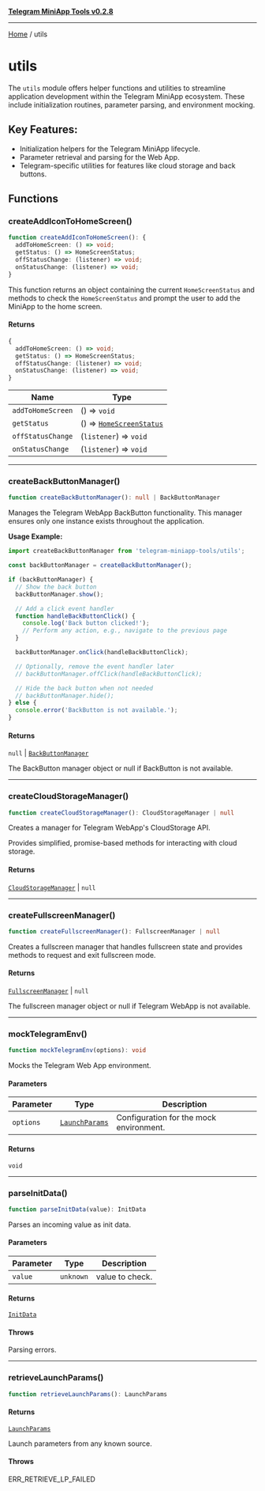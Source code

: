 [**Telegram MiniApp Tools v0.2.8**](README.md)

***

[Home](README.md) / utils

# utils

The `utils` module offers helper functions and utilities to streamline
application development within the Telegram MiniApp ecosystem. These
include initialization routines, parameter parsing, and environment mocking.

## Key Features:
- Initialization helpers for the Telegram MiniApp lifecycle.
- Parameter retrieval and parsing for the Web App.
- Telegram-specific utilities for features like cloud storage and back buttons.

## Functions

### createAddIconToHomeScreen()

```ts
function createAddIconToHomeScreen(): {
  addToHomeScreen: () => void;
  getStatus: () => HomeScreenStatus;
  offStatusChange: (listener) => void;
  onStatusChange: (listener) => void;
}
```

This function returns an object containing the current `HomeScreenStatus`
and methods to check the `HomeScreenStatus` and prompt the user to add the MiniApp to the home screen.

#### Returns

```ts
{
  addToHomeScreen: () => void;
  getStatus: () => HomeScreenStatus;
  offStatusChange: (listener) => void;
  onStatusChange: (listener) => void;
}
```

| Name | Type |
| ------ | ------ |
| `addToHomeScreen` | () => `void` |
| `getStatus` | () => [`HomeScreenStatus`](types.md#homescreenstatus) |
| `offStatusChange` | (`listener`) => `void` |
| `onStatusChange` | (`listener`) => `void` |

***

### createBackButtonManager()

```ts
function createBackButtonManager(): null | BackButtonManager
```

Manages the Telegram WebApp BackButton functionality.
This manager ensures only one instance exists throughout the application.

**Usage Example:**

```typescript
import createBackButtonManager from 'telegram-miniapp-tools/utils';

const backButtonManager = createBackButtonManager();

if (backButtonManager) {
  // Show the back button
  backButtonManager.show();

  // Add a click event handler
  function handleBackButtonClick() {
    console.log('Back button clicked!');
    // Perform any action, e.g., navigate to the previous page
  }

  backButtonManager.onClick(handleBackButtonClick);

  // Optionally, remove the event handler later
  // backButtonManager.offClick(handleBackButtonClick);

  // Hide the back button when not needed
  // backButtonManager.hide();
} else {
  console.error('BackButton is not available.');
}
```

#### Returns

`null` \| [`BackButtonManager`](types.md#backbuttonmanager)

The BackButton manager object or null if BackButton is not available.

***

### createCloudStorageManager()

```ts
function createCloudStorageManager(): CloudStorageManager | null
```

Creates a manager for Telegram WebApp's CloudStorage API.

Provides simplified, promise-based methods for interacting with cloud storage.

#### Returns

[`CloudStorageManager`](types.md#cloudstoragemanager) \| `null`

***

### createFullscreenManager()

```ts
function createFullscreenManager(): FullscreenManager | null
```

Creates a fullscreen manager that handles fullscreen state
and provides methods to request and exit fullscreen mode.

#### Returns

[`FullscreenManager`](types.md#fullscreenmanager) \| `null`

The fullscreen manager object or null if Telegram WebApp is not available.

***

### mockTelegramEnv()

```ts
function mockTelegramEnv(options): void
```

Mocks the Telegram Web App environment.

#### Parameters

| Parameter | Type | Description |
| ------ | ------ | ------ |
| `options` | [`LaunchParams`](types.md#launchparams) | Configuration for the mock environment. |

#### Returns

`void`

***

### parseInitData()

```ts
function parseInitData(value): InitData
```

Parses an incoming value as init data.

#### Parameters

| Parameter | Type | Description |
| ------ | ------ | ------ |
| `value` | `unknown` | value to check. |

#### Returns

[`InitData`](types.md#initdata)

#### Throws

Parsing errors.

***

### retrieveLaunchParams()

```ts
function retrieveLaunchParams(): LaunchParams
```

#### Returns

[`LaunchParams`](types.md#launchparams)

Launch parameters from any known source.

#### Throws

ERR_RETRIEVE_LP_FAILED
